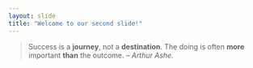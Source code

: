 ```yaml
---
layout: slide
title: "Welcome to our second slide!"
---
```

> Success is a **journey**, not a **destination**. The doing is often **more** important **than** the outcome.
*– Arthur Ashe.*
